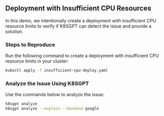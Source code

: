 ## Deployment with Insufficient CPU Resources

In this demo, we intentionally create a deployment with insufficient CPU resource limits to verify if K8SGPT can detect the issue and provide a solution.

### Steps to Reproduce

Run the following command to create a deployment with insufficient CPU resource limits in your cluster:
```bash
kubectl apply -f insufficient-cpu-deploy.yaml
```

### Analyze the Issue Using K8SGPT

Use the commands below to analyze the issue:
```bash
k8sgpt analyze
k8sgpt analyze --explain --backend google
```

